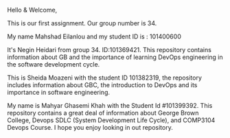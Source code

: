 Hello & Welcome,

This is our first assignment.
Our group number is 34.

My name Mahshad Eilanlou and my student ID is : 101400600

It's Negin Heidari from group 34. ID:101369421.
This repository contains information about GB and the importance of learning DevOps engineering in the software development cycle.

This is Sheida Moazeni with the student ID 101382319, the repository includes information about GBC, the introduction to DevOps and its importance in software engineering.

My name is Mahyar Ghasemi Khah with the Student Id #101399392. This repository contains a great deal of information about George Brown College, Devops SDLC (System Development Life Cycle), and COMP3104 Devops Course. I hope you enjoy looking in out repository.
